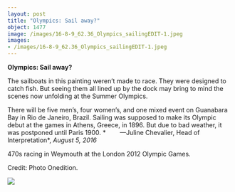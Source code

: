 ```yaml
---
layout: post
title: "Olympics: Sail away?"
object: 1477
image: /images/16-8-9_62.36_Olympics_sailingEDIT-1.jpeg
images:
- /images/16-8-9_62.36_Olympics_sailingEDIT-1.jpeg
---
```

**Olympics: Sail away?**

The sailboats in this painting weren’t made to race. They were designed to catch fish. But seeing them all lined up by the dock may bring to mind the scenes now unfolding at the Summer Olympics. 

There will be five men’s, four women’s, and one mixed event on Guanabara Bay in Rio de Janeiro, Brazil. Sailing was supposed to make its Olympic debut at the games in Athens, Greece, in 1896. But due to bad weather, it was postponed until Paris 1900.
 *        —Juline Chevalier, Head of Interpretation*, *August 5, 2016*

470s racing in Weymouth at the London 2012 Olympic Games. 

Credit: Photo Onedition.

![]({{siteurl.base}}/images/16-8-9_62.36_Olympics_sailingEDIT-1.jpeg)
